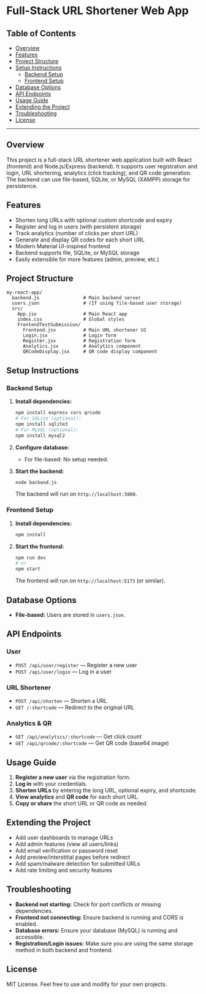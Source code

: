# Full-Stack URL Shortener Web App

## Table of Contents
- [Overview](#overview)
- [Features](#features)
- [Project Structure](#project-structure)
- [Setup Instructions](#setup-instructions)
  - [Backend Setup](#backend-setup)
  - [Frontend Setup](#frontend-setup)
- [Database Options](#database-options)
- [API Endpoints](#api-endpoints)
- [Usage Guide](#usage-guide)
- [Extending the Project](#extending-the-project)
- [Troubleshooting](#troubleshooting)
- [License](#license)

---

## Overview
This project is a full-stack URL shortener web application built with React (frontend) and Node.js/Express (backend). It supports user registration and login, URL shortening, analytics (click tracking), and QR code generation. The backend can use file-based, SQLite, or MySQL (XAMPP) storage for persistence.

## Features
- Shorten long URLs with optional custom shortcode and expiry
- Register and log in users (with persistent storage)
- Track analytics (number of clicks per short URL)
- Generate and display QR codes for each short URL
- Modern Material UI-inspired frontend
- Backend supports file, SQLite, or MySQL storage
- Easily extensible for more features (admin, preview, etc.)

## Project Structure
```
my-react-app/
  backend.js                # Main backend server
  users.json                # (If using file-based user storage)
  src/
    App.jsx                 # Main React app
    index.css               # Global styles
    FrontendTestSubmission/
      Frontend.jsx          # Main URL shortener UI
      Login.jsx             # Login form
      Register.jsx          # Registration form
      Analytics.jsx         # Analytics component
      QRCodeDisplay.jsx     # QR code display component
```

## Setup Instructions

### Backend Setup
1. **Install dependencies:**
   ```sh
   npm install express cors qrcode
   # For SQLite (optional):
   npm install sqlite3
   # For MySQL (optional):
   npm install mysql2
   ```
2. **Configure database:**
   - For file-based: No setup needed.

3. **Start the backend:**
   ```sh
   node backend.js
   ```
   The backend will run on `http://localhost:5000`.

### Frontend Setup
1. **Install dependencies:**
   ```sh
   npm install
   ```
2. **Start the frontend:**
   ```sh
   npm run dev
   # or
   npm start
   ```
   The frontend will run on `http://localhost:5173` (or similar).

## Database Options
- **File-based:** Users are stored in `users.json`.

## API Endpoints
### User
- `POST /api/user/register` — Register a new user
- `POST /api/user/login` — Log in a user

### URL Shortener
- `POST /api/shorten` — Shorten a URL
- `GET /:shortcode` — Redirect to the original URL

### Analytics & QR
- `GET /api/analytics/:shortcode` — Get click count
- `GET /api/qrcode/:shortcode` — Get QR code (base64 image)

## Usage Guide
1. **Register a new user** via the registration form.
2. **Log in** with your credentials.
3. **Shorten URLs** by entering the long URL, optional expiry, and shortcode.
4. **View analytics** and **QR code** for each short URL.
5. **Copy or share** the short URL or QR code as needed.

## Extending the Project
- Add user dashboards to manage URLs
- Add admin features (view all users/links)
- Add email verification or password reset
- Add preview/interstitial pages before redirect
- Add spam/malware detection for submitted URLs
- Add rate limiting and security features

## Troubleshooting
- **Backend not starting:** Check for port conflicts or missing dependencies.
- **Frontend not connecting:** Ensure backend is running and CORS is enabled.
- **Database errors:** Ensure your database (MySQL) is running and accessible.
- **Registration/Login issues:** Make sure you are using the same storage method in both backend and frontend.

## License
MIT License. Feel free to use and modify for your own projects.
